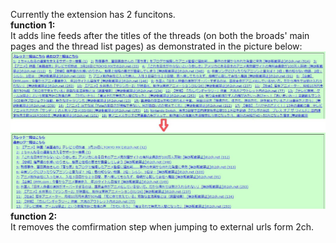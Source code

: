 Currently the extension has 2 funcitons.<br>
**function 1:**<br>
It adds line feeds after the titles of the threads (on both the broads' main pages and the thread list pages) as demonstrated in the picture below:<br>
![demoPic01](/demoPic01.jpg)<br>
**function 2:**<br>
It removes the comfirmation step when jumping to external urls form 2ch.<br>

